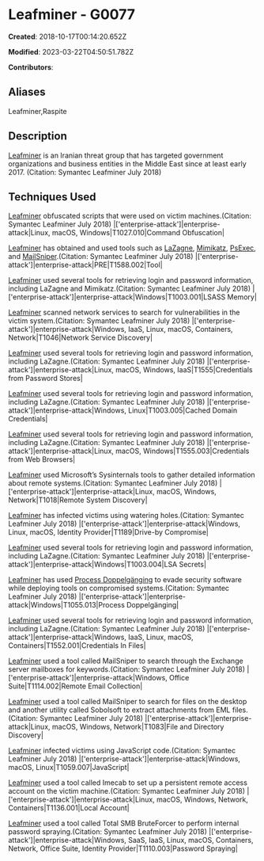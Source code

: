 # Leafminer - G0077

**Created**: 2018-10-17T00:14:20.652Z

**Modified**: 2023-03-22T04:50:51.782Z

**Contributors**: 

## Aliases

Leafminer,Raspite

## Description

[Leafminer](https://attack.mitre.org/groups/G0077) is an Iranian threat group that has targeted government organizations and business entities in the Middle East since at least early 2017. (Citation: Symantec Leafminer July 2018)

## Techniques Used


[Leafminer](https://attack.mitre.org/groups/G0077) obfuscated scripts that were used on victim machines.(Citation: Symantec Leafminer July 2018)
|['enterprise-attack']|enterprise-attack|Linux, macOS, Windows|T1027.010|Command Obfuscation|


[Leafminer](https://attack.mitre.org/groups/G0077) has obtained and used tools such as [LaZagne](https://attack.mitre.org/software/S0349), [Mimikatz](https://attack.mitre.org/software/S0002), [PsExec](https://attack.mitre.org/software/S0029), and [MailSniper](https://attack.mitre.org/software/S0413).(Citation: Symantec Leafminer July 2018)
|['enterprise-attack']|enterprise-attack|PRE|T1588.002|Tool|


[Leafminer](https://attack.mitre.org/groups/G0077) used several tools for retrieving login and password information, including LaZagne and Mimikatz.(Citation: Symantec Leafminer July 2018)
|['enterprise-attack']|enterprise-attack|Windows|T1003.001|LSASS Memory|


[Leafminer](https://attack.mitre.org/groups/G0077) scanned network services to search for vulnerabilities in the victim system.(Citation: Symantec Leafminer July 2018)
|['enterprise-attack']|enterprise-attack|Windows, IaaS, Linux, macOS, Containers, Network|T1046|Network Service Discovery|


[Leafminer](https://attack.mitre.org/groups/G0077) used several tools for retrieving login and password information, including LaZagne.(Citation: Symantec Leafminer July 2018)
|['enterprise-attack']|enterprise-attack|Linux, macOS, Windows, IaaS|T1555|Credentials from Password Stores|


[Leafminer](https://attack.mitre.org/groups/G0077) used several tools for retrieving login and password information, including LaZagne.(Citation: Symantec Leafminer July 2018)
|['enterprise-attack']|enterprise-attack|Windows, Linux|T1003.005|Cached Domain Credentials|


[Leafminer](https://attack.mitre.org/groups/G0077) used several tools for retrieving login and password information, including LaZagne.(Citation: Symantec Leafminer July 2018)
|['enterprise-attack']|enterprise-attack|Linux, macOS, Windows|T1555.003|Credentials from Web Browsers|


[Leafminer](https://attack.mitre.org/groups/G0077) used Microsoft’s Sysinternals tools to gather detailed information about remote systems.(Citation: Symantec Leafminer July 2018)
|['enterprise-attack']|enterprise-attack|Linux, macOS, Windows, Network|T1018|Remote System Discovery|


[Leafminer](https://attack.mitre.org/groups/G0077) has infected victims using watering holes.(Citation: Symantec Leafminer July 2018)
|['enterprise-attack']|enterprise-attack|Windows, Linux, macOS, Identity Provider|T1189|Drive-by Compromise|


[Leafminer](https://attack.mitre.org/groups/G0077) used several tools for retrieving login and password information, including LaZagne.(Citation: Symantec Leafminer July 2018)
|['enterprise-attack']|enterprise-attack|Windows|T1003.004|LSA Secrets|


[Leafminer](https://attack.mitre.org/groups/G0077) has used [Process Doppelgänging](https://attack.mitre.org/techniques/T1055/013) to evade security software while deploying tools on compromised systems.(Citation: Symantec Leafminer July 2018)	
|['enterprise-attack']|enterprise-attack|Windows|T1055.013|Process Doppelgänging|


[Leafminer](https://attack.mitre.org/groups/G0077) used several tools for retrieving login and password information, including LaZagne.(Citation: Symantec Leafminer July 2018)
|['enterprise-attack']|enterprise-attack|Windows, IaaS, Linux, macOS, Containers|T1552.001|Credentials In Files|


[Leafminer](https://attack.mitre.org/groups/G0077) used a tool called MailSniper to search through the Exchange server mailboxes for keywords.(Citation: Symantec Leafminer July 2018)
|['enterprise-attack']|enterprise-attack|Windows, Office Suite|T1114.002|Remote Email Collection|


[Leafminer](https://attack.mitre.org/groups/G0077) used a tool called MailSniper to search for files on the desktop and another utility called Sobolsoft to extract attachments from EML files.(Citation: Symantec Leafminer July 2018)
|['enterprise-attack']|enterprise-attack|Linux, macOS, Windows, Network|T1083|File and Directory Discovery|


[Leafminer](https://attack.mitre.org/groups/G0077) infected victims using JavaScript code.(Citation: Symantec Leafminer July 2018)
|['enterprise-attack']|enterprise-attack|Windows, macOS, Linux|T1059.007|JavaScript|


[Leafminer](https://attack.mitre.org/groups/G0077) used a tool called Imecab to set up a persistent remote access account on the victim machine.(Citation: Symantec Leafminer July 2018)
|['enterprise-attack']|enterprise-attack|Linux, macOS, Windows, Network, Containers|T1136.001|Local Account|


[Leafminer](https://attack.mitre.org/groups/G0077) used a tool called Total SMB BruteForcer to perform internal password spraying.(Citation: Symantec Leafminer July 2018)
|['enterprise-attack']|enterprise-attack|Windows, SaaS, IaaS, Linux, macOS, Containers, Network, Office Suite, Identity Provider|T1110.003|Password Spraying|

